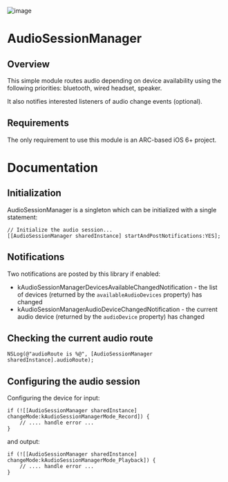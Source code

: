 ![image](https://d3osil7svxrrgt.cloudfront.net/static/www/logos/jawbone/jawbone-logo-lowres.png)

# AudioSessionManager

## Overview

This simple module routes audio depending on device availability using the following priorities: bluetooth, wired headset, speaker.

It also notifies interested listeners of audio change events (optional).

## Requirements

The only requirement to use this module is an ARC-based iOS 6+ project.

# Documentation

## Initialization

AudioSessionManager is a singleton which can be initialized with a single statement:

```objc
// Initialize the audio session...
[[AudioSessionManager sharedInstance] startAndPostNotifications:YES];
```

## Notifications

Two notifications are posted by this library if enabled:

* kAudioSessionManagerDevicesAvailableChangedNotification - the list of devices (returned by the <code>availableAudioDevices</code> property) has changed
* kAudioSessionManagerAudioDeviceChangedNotification - the current audio device (returned by the <code>audioDevice</code> property) has changed

## Checking the current audio route

```objc
NSLog(@"audioRoute is %@", [AudioSessionManager sharedInstance].audioRoute);
```

## Configuring the audio session

Configuring the device for input:

```objc
if (![[AudioSessionManager sharedInstance] changeMode:kAudioSessionManagerMode_Record]) {
    // .... handle error ...
}
```

and output:

```objc
if (![[AudioSessionManager sharedInstance] changeMode:kAudioSessionManagerMode_Playback]) {
    // .... handle error ...
}
```
